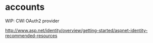 # accounts
WIP: CWI OAuth2 provider

http://www.asp.net/identity/overview/getting-started/aspnet-identity-recommended-resources
